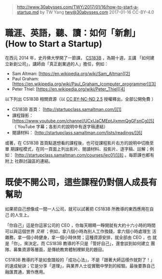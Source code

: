 ﻿> http://www.30abysses.com/TWY/2017/01/16/how-to-start-a-startup.md
> by TW Yang <twy@30abysses.com> 2017-01-16 CC-BY-4.0

# 職涯、英語，聽、讀：如何「新創」(How to Start a Startup)

在西元 2014 年，史丹佛大學開了一節課， [CS183B][1]  ，為期十週，主講
「如何建立新創公司」，講師由「真正創業過的人」擔任，例如：

* Sam Altman: [https://en.wikipedia.org/wiki/Sam_Altman][2]
* Paul Graham: [https://en.wikipedia.org/wiki/Paul_Graham_(computer_programmer)][3]
* Peter Thiel: [https://en.wikipedia.org/wiki/Peter_Thiel][4]

[1]: http://startupclass.samaltman.com/
[2]: https://en.wikipedia.org/wiki/Sam_Altman
[3]: https://en.wikipedia.org/wiki/Paul_Graham_(computer_programmer)
[4]: https://en.wikipedia.org/wiki/Peter_Thiel

以下列出 CS183B 相關資源（以 [CC BY-NC-ND 2.5][7] 授權釋出，全部公開免費
）

* CS183B  首頁： [http://startupclass.samaltman.com/][1]
* 課程錄影： [https://www.youtube.com/channel/UCxIJaCMEptJjxmmQgGFsnCg][5]
  （ YouTube  字幕；各影片的說明中有逐字稿連結）
* 閱讀材料： [http://startupclass.samaltman.com/lists/readings/][6]

[5]: https://www.youtube.com/channel/UCxIJaCMEptJjxmmQgGFsnCg
[6]: http://startupclass.samaltman.com/lists/readings/
[7]: https://creativecommons.org/licenses/by-nc-nd/2.5/

或著，在 CS183B 首頁點選想看的課程後，也可從課程影片右方的說明中切換至單
期課程模式，在同一頁面上列出影片、閱讀材料、投影片、逐字稿、註解；例如：
[http://startupclass.samaltman.com/courses/lec01/][8] 。每節課也都有附上
社群討論區的連結。

[8]: http://startupclass.samaltman.com/courses/lec01/



# 既使不開公司，這些課程仍對個人成長有幫助

如果把自己想像成一間一人公司，就可以試著把 CS183B 所教導的東西應用在自己
的人生上。

「你自己」這是你這家公司的 CEO  ，你每天眼睛一睜開就有大約十六小時的時間
可以與這個世界 *交易* ；例如，拿八個小時為別人工作換錢，拿六個小時處理生
活雜務，拿一個小時健身，拿一個小時休閒；這種資源安排，就全部由 CEO  ，也
就是「你」，來決定。而 CS183B 教導的不只是「管好自己」，還會談到如何建立
團隊、募集資源等層面，是傳統教育體制裡鮮見的題目。

CS183B  教導的不是如食譜般的「成功心法」，不是「跟著大師這樣作就對了！」
的速成秘訣；它是分享「道理」，與業界人士從實戰中學到的經驗。最後要靠自己
融匯貫通，實作應用。
